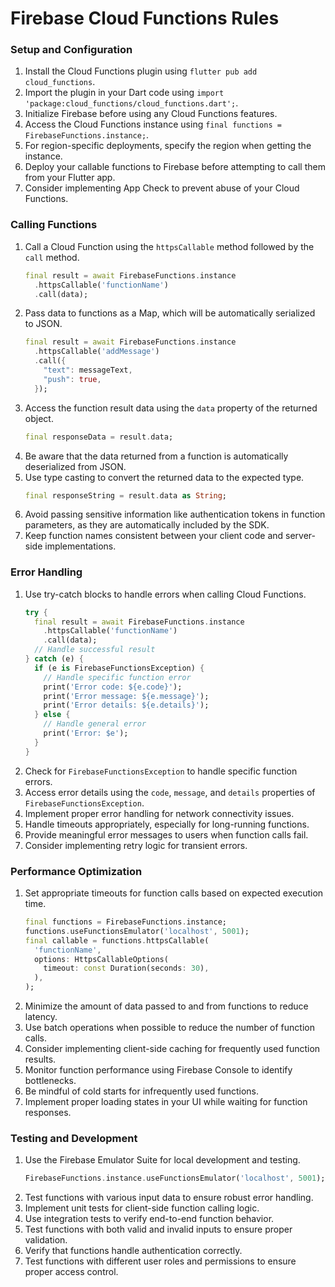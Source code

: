 # Firebase Cloud Functions Rules

### Setup and Configuration

1. Install the Cloud Functions plugin using `flutter pub add cloud_functions`.
2. Import the plugin in your Dart code using `import 'package:cloud_functions/cloud_functions.dart';`.
3. Initialize Firebase before using any Cloud Functions features.
4. Access the Cloud Functions instance using `final functions = FirebaseFunctions.instance;`.
5. For region-specific deployments, specify the region when getting the instance.
6. Deploy your callable functions to Firebase before attempting to call them from your Flutter app.
7. Consider implementing App Check to prevent abuse of your Cloud Functions.

### Calling Functions

1. Call a Cloud Function using the `httpsCallable` method followed by the `call` method.
   ```dart
   final result = await FirebaseFunctions.instance
     .httpsCallable('functionName')
     .call(data);
   ```
2. Pass data to functions as a Map, which will be automatically serialized to JSON.
   ```dart
   final result = await FirebaseFunctions.instance
     .httpsCallable('addMessage')
     .call({
       "text": messageText,
       "push": true,
     });
   ```
3. Access the function result data using the `data` property of the returned object.
   ```dart
   final responseData = result.data;
   ```
4. Be aware that the data returned from a function is automatically deserialized from JSON.
5. Use type casting to convert the returned data to the expected type.
   ```dart
   final responseString = result.data as String;
   ```
6. Avoid passing sensitive information like authentication tokens in function parameters, as they are automatically included by the SDK.
7. Keep function names consistent between your client code and server-side implementations.

### Error Handling

1. Use try-catch blocks to handle errors when calling Cloud Functions.
   ```dart
   try {
     final result = await FirebaseFunctions.instance
       .httpsCallable('functionName')
       .call(data);
     // Handle successful result
   } catch (e) {
     if (e is FirebaseFunctionsException) {
       // Handle specific function error
       print('Error code: ${e.code}');
       print('Error message: ${e.message}');
       print('Error details: ${e.details}');
     } else {
       // Handle general error
       print('Error: $e');
     }
   }
   ```
2. Check for `FirebaseFunctionsException` to handle specific function errors.
3. Access error details using the `code`, `message`, and `details` properties of `FirebaseFunctionsException`.
4. Implement proper error handling for network connectivity issues.
5. Handle timeouts appropriately, especially for long-running functions.
6. Provide meaningful error messages to users when function calls fail.
7. Consider implementing retry logic for transient errors.

### Performance Optimization

1. Set appropriate timeouts for function calls based on expected execution time.
   ```dart
   final functions = FirebaseFunctions.instance;
   functions.useFunctionsEmulator('localhost', 5001);
   final callable = functions.httpsCallable(
     'functionName',
     options: HttpsCallableOptions(
       timeout: const Duration(seconds: 30),
     ),
   );
   ```
2. Minimize the amount of data passed to and from functions to reduce latency.
3. Use batch operations when possible to reduce the number of function calls.
4. Consider implementing client-side caching for frequently used function results.
5. Monitor function performance using Firebase Console to identify bottlenecks.
6. Be mindful of cold starts for infrequently used functions.
7. Implement proper loading states in your UI while waiting for function responses.

### Testing and Development

1. Use the Firebase Emulator Suite for local development and testing.
   ```dart
   FirebaseFunctions.instance.useFunctionsEmulator('localhost', 5001);
   ```
2. Test functions with various input data to ensure robust error handling.
3. Implement unit tests for client-side function calling logic.
4. Use integration tests to verify end-to-end function behavior.
5. Test functions with both valid and invalid inputs to ensure proper validation.
6. Verify that functions handle authentication correctly.
7. Test functions with different user roles and permissions to ensure proper access control.
